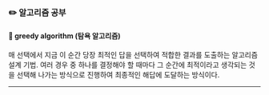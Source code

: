 ### ✏️ 알고리즘 공부

#### 🌟 greedy algorithm (탐욕 알고리즘)
매 선택에서 지금 이 순간 당장 최적인 답을 선택하여 적합한 결과를 도출하는 알고리즘 설계 기법.
여러 경우 중 하나를 결정해야 할 때마다 그 순간에 최적이라고 생각되는 것을 선택해 나가는 방식으로 진행하여 최종적인 해답에 도달하는 방식이다.

---

